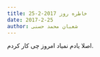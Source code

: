 ```yaml
---
title: خاطره روز 2017-2-25
date: 2017-2-25
author: شعبان محمد حسنی
---
```


اصلا یادم نمیاد امروز چی کار کردم.